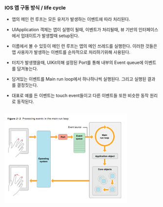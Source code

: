 ### IOS 앱 구동 방식 / life cycle

- 앱의 메인 런 루프는 모든 유저가 발생하는 이벤트에 따라 처리된다. 
- UIApplication 객체는 앱이 실행이 될때, 이벤트가 처리될때, 뷰 기반의 인터페이스에서 업데이트가 발생할때 setup된다. 
- 이름에서 볼 수 있듯이 메인 런 루프는 앱의 메인 쓰레드를 실행한다. 이러한 것들은 앱 사용자가 발생하는 이벤트를 순차적으로 처리하기위해 사용된다.

- 터치가 발생했을때, UIKit의해 설정된 Port를 통해 내부의 Event queue에 이벤트를 담겨놓는다. 
- 담겨있는 이벤트를 Main run loop에서 하나하나씩 실행된다. 그리고 실행된 결과를 결정짓는다. 
- 대표로 예를 든 이벤트는 touch event들이고 다른 이벤트들 또한 비슷한 동작 원리로 동작된다.
<br/>
<img src="../images/ios-app-run-loop.png" width="400">
